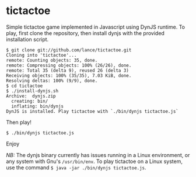 tictactoe
=========

Simple tictactoe game implemented in Javascript using DynJS runtime. To play, first clone the repository, then
install dynjs with the provided installation script.

    $ git clone git://github.com/lance/tictactoe.git
    Cloning into 'tictactoe'...
    remote: Counting objects: 35, done.
    remote: Compressing objects: 100% (26/26), done.
    remote: Total 35 (delta 9), reused 26 (delta 3)
    Receiving objects: 100% (35/35), 7.03 KiB, done.
    Resolving deltas: 100% (9/9), done.
    $ cd tictactoe
    $ ./install-dynjs.sh
    Archive:  dynjs.zip
      creating: bin/
      inflating: bin/dynjs               
    DynJS is installed. Play tictactoe with `./bin/dynjs tictactoe.js`


Then play!

    $ ./bin/dynjs tictactoe.js

Enjoy

*NB:* The dynjs binary currently has issues running in a Linux environment, or any system with Gnu's `/usr/bin/env`.
To play tictactoe on a Linux system, use the command `$ java -jar ./bin/dynjs tictactoe.js`.
